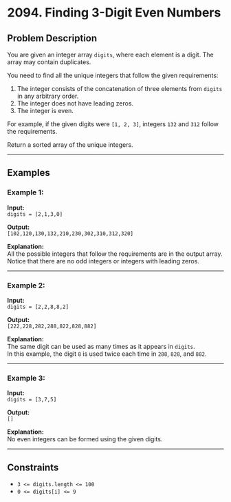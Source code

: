 # 2094. Finding 3-Digit Even Numbers

## Problem Description

You are given an integer array `digits`, where each element is a digit. The array may contain duplicates.

You need to find all the unique integers that follow the given requirements:

1. The integer consists of the concatenation of three elements from `digits` in any arbitrary order.
2. The integer does not have leading zeros.
3. The integer is even.

For example, if the given digits were `[1, 2, 3]`, integers `132` and `312` follow the requirements.

Return a sorted array of the unique integers.

---

## Examples

### Example 1:
**Input:**  
`digits = [2,1,3,0]`  

**Output:**  
`[102,120,130,132,210,230,302,310,312,320]`  

**Explanation:**  
All the possible integers that follow the requirements are in the output array.  
Notice that there are no odd integers or integers with leading zeros.

---

### Example 2:
**Input:**  
`digits = [2,2,8,8,2]`  

**Output:**  
`[222,228,282,288,822,828,882]`  

**Explanation:**  
The same digit can be used as many times as it appears in `digits`.  
In this example, the digit `8` is used twice each time in `288`, `828`, and `882`.

---

### Example 3:
**Input:**  
`digits = [3,7,5]`  

**Output:**  
`[]`  

**Explanation:**  
No even integers can be formed using the given digits.

---

## Constraints

- `3 <= digits.length <= 100`
- `0 <= digits[i] <= 9`